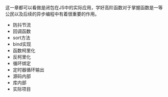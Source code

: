 这一章都可以看做是闭包在JS中的实际应用，学好高阶函数对于掌握函数是一等公民以及后续的异步编程中有着很重要的作用。

+ 防抖节流
+ 回调函数
+ sort方法
+ bind实现
+ 函数柯里化
+ 反柯里化
+ 循环绑定
+ 定时器循环输出
+ 源码内部
+ 库内部
+ 实际项目